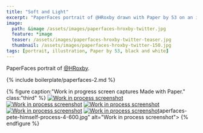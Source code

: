 ```yaml
---
title: "Soft and Light"
excerpt: "PaperFaces portrait of @HRoxby drawn with Paper by 53 on an iPad."
image: 
  path: &image /assets/images/paperfaces-hroxby-twitter.jpg 
  feature: *image
  teaser: /assets/images/paperfaces-hroxby-twitter-teaser.jpg
  thumbnail: /assets/images/paperfaces-hroxby-twitter-150.jpg
tags: [portrait, illustration, Paper by 53, black and white]
---
```


PaperFaces portrait of [@HRoxby](https://twitter.com/HRoxby).

{% include boilerplate/paperfaces-2.md %}

{% figure caption:"Work in progress screen captures Made with Paper." class:"third" %}
[![Work in process screenshot](/assets/images/paperfaces-hroxby-process-1-600.jpg)](/assets/images/paperfaces-hroxby-process-1-lg.jpg) [![Work in process screenshot](/assets/images/paperfaces-hroxby-process-2-600.jpg)](/assets/images/paperfaces-hroxby-process-2-lg.jpg) [![Work in process screenshot](/assets/images/paperfaces-hroxby-process-3-600.jpg)](/assets/images/paperfaces-hroxby-process-3-lg.jpg) [![Work in process screenshot](/assets/images/paperfaces-hroxby-process-4-600.jpg)](/assets/images/paperfaces-hroxby-process-4-lg.jpg) [![Work in process screenshot](/assets/images/paperfaces-hroxby-process-5-600.jpg)](/assets/images/paperfaces-hroxby-process-5-lg.jpg)aperfaces-pete-himself-process-4-600.jpg" alt="Work in process screenshot">
{% endfigure %}
